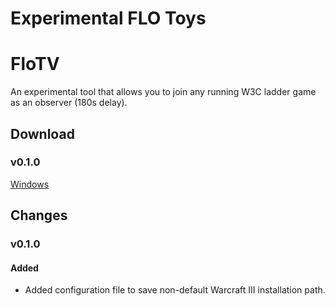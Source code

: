# Experimental FLO Toys

# FloTV

An experimental tool that allows you to join any running W3C ladder game as an observer (180s delay).

## Download

### v0.1.0

[Windows](https://github.com/w3champions/flo-lab/releases/download/flo-tv-0.1.0/flo-tv-0.1.0-windows.zip)

## Changes

### v0.1.0

#### Added
- Added configuration file to save non-default Warcraft III installation path.
